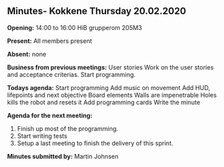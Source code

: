 ## Minutes- Kokkene Thursday 20.02.2020
**Opening:**
14:00 to 16:00 HiB grupperom 205M3

**Present:**
All members present

**Absent:**
none

**Business from previous meetings:**
User stories
	Work on the user stories and acceptance criterias.
	Start programming.
	
**Todays agenda:**
Start programming
	Add music on movement
	Add HUD, lifepoints and next objective
	Board elements
		Walls are impenetrable 
		Holes kills the robot and resets it
	Add programming cards
Write the minute

**Agenda for the next meeting:**
1. Finish up most of the programming.
2. Start writing tests
3. Setup a last meeting to finish the delivery of this sprint.

**Minutes submitted by:**
Martin Johnsen